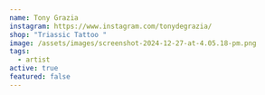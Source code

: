```yaml
---
name: Tony Grazia
instagram: https://www.instagram.com/tonydegrazia/
shop: "Triassic Tattoo "
image: /assets/images/screenshot-2024-12-27-at-4.05.18-pm.png
tags:
  - artist
active: true
featured: false
---
```

